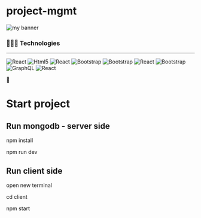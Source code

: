 # project-mgmt
<p>
<img src="./client/public/readmeBanner.png" alt="my banner">
</p>


### 🧑🏻‍💻 Technologies
<hr>

<p dir="auto">
	<img src="https://img.shields.io/badge/React-20232A?style=for-the-badge&logo=react&logoColor=61DAFB" alt="React" style="max-width: 100%;">
	<img src="https://img.shields.io/badge/HTML5-E34F26?style=for-the-badge&logo=html5&logoColor=white
	" alt="Html5" style="max-width: 100%;">
	<img src="https://img.shields.io/badge/CSS3-1572B6?style=for-the-badge&logo=css3&logoColor=white" alt="React" style="max-width: 100%;">
	<img src="https://img.shields.io/badge/javascript-%23323330.svg?style=for-the-badge&logo=javascript&logoColor=%23F7DF1E" alt="Bootstrap" style="max-width: 100%;">
	<img src="https://img.shields.io/badge/javascript-%23323330.svg?style=for-the-badge&logo=javascript&logoColor=%23F7DF1E" alt="Bootstrap" style="max-width: 100%;">
	<img src="https://img.shields.io/badge/CSS3-1572B6?style=for-the-badge&logo=css3&logoColor=white" alt="React">
	<img src="https://img.shields.io/badge/Bootstrap-563D7C?style=for-the-badge&logo=bootstrap&logoColor=white" alt="Bootstrap" style="max-width: 100%;">
	<img src="https://img.shields.io/badge/-GraphQL-E10098?style=for-the-badge&logo=graphql&logoColor=white" alt="GraphQL" style="max-width: 100%;">
	<img src="https://img.shields.io/badge/-ApolloGraphQL-311C87?style=for-the-badge&logo=apollo-graphql" alt="React" style="max-width: 100%;">
</p>

🚀 <h1>Start project </h1>

## Run mongodb - server side
npm install

npm run dev

## Run client side
open new terminal

cd client

npm start




